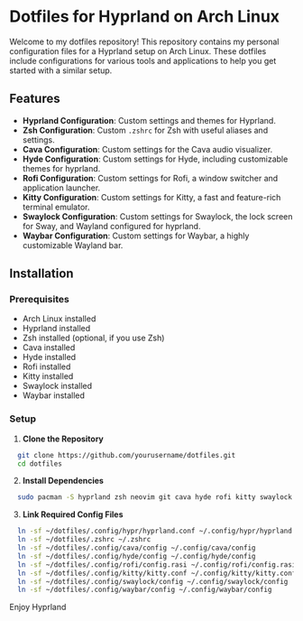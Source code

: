 # Dotfiles for Hyprland on Arch Linux

Welcome to my dotfiles repository! This repository contains my personal configuration files for a Hyprland setup on Arch Linux. These dotfiles include configurations for various tools and applications to help you get started with a similar setup.

## Features

- **Hyprland Configuration**: Custom settings and themes for Hyprland.
- **Zsh Configuration**: Custom `.zshrc` for Zsh with useful aliases and settings.
- **Cava Configuration**: Custom settings for the Cava audio visualizer.
- **Hyde Configuration**: Custom settings for Hyde, including customizable themes for hyprland.
- **Rofi Configuration**: Custom settings for Rofi, a window switcher and application launcher.
- **Kitty Configuration**: Custom settings for Kitty, a fast and feature-rich terminal emulator.
- **Swaylock Configuration**: Custom settings for Swaylock, the lock screen for Sway, and Wayland configured for hyprland.
- **Waybar Configuration**: Custom settings for Waybar, a highly customizable Wayland bar.

## Installation

### Prerequisites

- Arch Linux installed
- Hyprland installed
- Zsh installed (optional, if you use Zsh)
- Cava installed
- Hyde installed
- Rofi installed
- Kitty installed
- Swaylock installed
- Waybar installed

### Setup

1. **Clone the Repository**

```bash
  git clone https://github.com/yourusername/dotfiles.git
  cd dotfiles
```
   
2. **Install Dependencies**

  ```bash
    sudo pacman -S hyprland zsh neovim git cava hyde rofi kitty swaylock waybar
  ```
3. **Link Required Config Files**

  ```bash
    ln -sf ~/dotfiles/.config/hypr/hyprland.conf ~/.config/hypr/hyprland.conf
    ln -sf ~/dotfiles/.zshrc ~/.zshrc
    ln -sf ~/dotfiles/.config/cava/config ~/.config/cava/config
    ln -sf ~/dotfiles/.config/hyde/config ~/.config/hyde/config
    ln -sf ~/dotfiles/.config/rofi/config.rasi ~/.config/rofi/config.rasi
    ln -sf ~/dotfiles/.config/kitty/kitty.conf ~/.config/kitty/kitty.conf
    ln -sf ~/dotfiles/.config/swaylock/config ~/.config/swaylock/config
    ln -sf ~/dotfiles/.config/waybar/config ~/.config/waybar/config
  ```

Enjoy Hyprland
   
